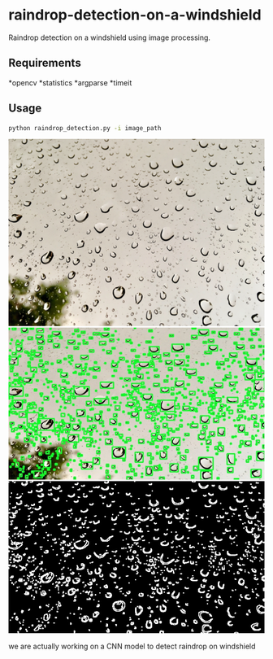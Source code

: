 # raindrop-detection-on-a-windshield

Raindrop detection on a windshield using image processing.

## Requirements
*opencv
*statistics
*argparse
*timeit


## Usage

```bash
python raindrop_detection.py -i image_path
```
![alt text](https://github.com/Tlili-ahmed/raindrop-detection-on-a-windshield/blob/master/test1.jpg?raw=true)
![alt text](https://github.com/Tlili-ahmed/raindrop-detection-on-a-windshield/blob/master/rain_detection/out_test1.jpg?raw=true)
![alt text](https://github.com/Tlili-ahmed/raindrop-detection-on-a-windshield/blob/master/binary_mask/mask_test1.jpg?raw=true)



we are actually working on a CNN model to detect raindrop on windshield
